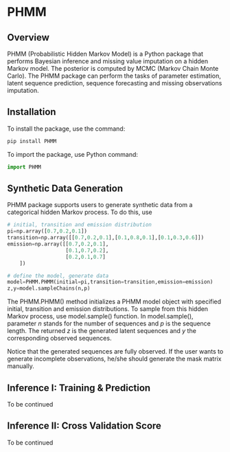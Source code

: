 # PHMM

## Overview
PHMM (Probabilistic Hidden Markov Model) is a Python package that performs Bayesian inference and missing value imputation on a hidden Markov model. The posterior is computed by MCMC (Markov Chain Monte Carlo). The PHMM package can perform the tasks of parameter estimation, latent sequence prediction, sequence forecasting and missing observations imputation.

## Installation
To install the package, use the command:
```py
pip install PHMM
```
To import the package, use Python command:
```py
import PHMM
```

## Synthetic Data Generation
PHMM package supports users to generate synthetic data from a categorical hidden Markov process. To do this, use
```py
# initial, transition and emission distribution
pi=np.array([0.7,0.2,0.1])
transition=np.array([[0.7,0.2,0.1],[0.1,0.8,0.1],[0.1,0.3,0.6]])
emission=np.array([[0.7,0.2,0.1],
                   [0.1,0.7,0.2],
                   [0.2,0.1,0.7]
    ])

# define the model, generate data
model=PHMM.PHMM(initial=pi,transition=transition,emission=emission)
z,y=model.sampleChains(n,p)
```
The PHMM.PHMM() method initializes a PHMM model object with specified initial, transition and emission distributions. To sample from this hidden Markov process, use model.sample() function. In model.sample(), parameter $n$ stands for the number of sequences and $p$ is the sequence length. The returned $z$ is the generated latent sequences and $y$ the corresponding observed sequences.

Notice that the generated sequences are fully observed. If the user wants to generate incomplete observations, he/she should generate the mask matrix manually.

## Inference I: Training & Prediction
To be continued

## Inference II: Cross Validation Score
To be continued


